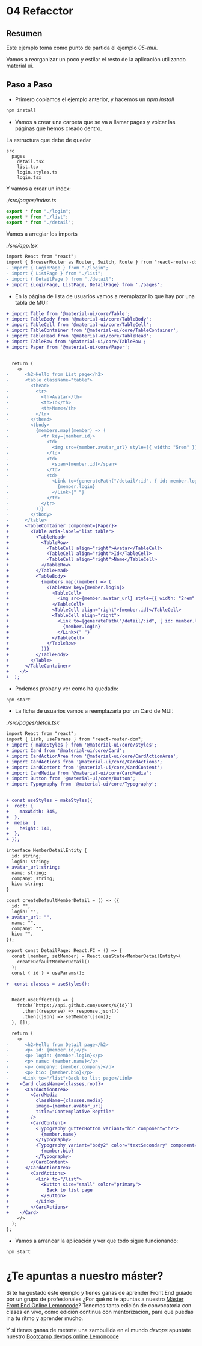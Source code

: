 # 04 Refacctor

## Resumen

Este ejemplo toma como punto de partida el ejemplo _05-mui_.

Vamos a reorganizar un poco y estilar el resto de la aplicación utilizando material ui.

## Paso a Paso

- Primero copiamos el ejemplo anterior, y hacemos un _npm install_

```bash
npm install
```

- Vamos a crear una carpeta que se va a llamar pages y volcar las páginas que hemos creado dentro.

La estructura que debe de quedar

```
src
  pages
    detail.tsx
    list.tsx
    login.styles.ts
    login.tsx
```

Y vamos a crear un index:

_./src/pages/index.ts_

```ts
export * from "./login";
export * from "./list";
export * from "./detail";
```

Vamos a arreglar los imports

_./src/app.tsx_

```diff
import React from "react";
import { BrowserRouter as Router, Switch, Route } from "react-router-dom";
- import { LoginPage } from "./login";
- import { ListPage } from "./list";
- import { DetailPage } from "./detail";
+ import {LoginPage, ListPage, DetailPage} from './pages';
```

- En la página de lista de usuarios vamos a reemplazar lo que hay por una tabla de MUI:

```diff
+ import Table from '@material-ui/core/Table';
+ import TableBody from '@material-ui/core/TableBody';
+ import TableCell from '@material-ui/core/TableCell';
+ import TableContainer from '@material-ui/core/TableContainer';
+ import TableHead from '@material-ui/core/TableHead';
+ import TableRow from '@material-ui/core/TableRow';
+ import Paper from '@material-ui/core/Paper';


  return (
    <>
-      <h2>Hello from List page</h2>
-      <table className="table">
-        <thead>
-          <tr>
-            <th>Avatar</th>
-            <th>Id</th>
-            <th>Name</th>
-          </tr>
-        </thead>
-        <tbody>
-          {members.map((member) => (
-            <tr key={member.id}>
-              <td>
-                <img src={member.avatar_url} style={{ width: "5rem" }} />
-              </td>
-              <td>
-                <span>{member.id}</span>
-              </td>
-              <td>
-                <Link to={generatePath("/detail/:id", { id: member.login })}>
-                  {member.login}
-                </Link>{" "}
-              </td>
-            </tr>
-          ))}
-        </tbody>
-      </table>
+      <TableContainer component={Paper}>
+        <Table aria-label="list table">
+          <TableHead>
+            <TableRow>
+              <TableCell align="right">Avatar</TableCell>
+              <TableCell align="right">Id</TableCell>
+              <TableCell align="right">Name</TableCell>
+            </TableRow>
+          </TableHead>
+          <TableBody>
+            {members.map((member) => (
+              <TableRow key={member.login}>
+                <TableCell>
+                  <img src={member.avatar_url} style={{ width: "2rem" }} />
+                </TableCell>
+                <TableCell align="right">{member.id}</TableCell>
+                <TableCell align="right">
+                  <Link to={generatePath("/detail/:id", { id: member.login })}>
+                    {member.login}
+                  </Link>{" "}
+                </TableCell>
+              </TableRow>
+            ))}
+          </TableBody>
+        </Table>
+      </TableContainer>
+    </>
+  );
```

- Podemos probar y ver como ha quedado:

```bash
npm start
```

- La ficha de usuarios vamos a reemplazarla por un Card de MUI:

_./src/pages/detail.tsx_

```diff
import React from "react";
import { Link, useParams } from "react-router-dom";
+ import { makeStyles } from '@material-ui/core/styles';
+ import Card from '@material-ui/core/Card';
+ import CardActionArea from '@material-ui/core/CardActionArea';
+ import CardActions from '@material-ui/core/CardActions';
+ import CardContent from '@material-ui/core/CardContent';
+ import CardMedia from '@material-ui/core/CardMedia';
+ import Button from '@material-ui/core/Button';
+ import Typography from '@material-ui/core/Typography';


+ const useStyles = makeStyles({
+  root: {
+    maxWidth: 345,
+  },
+  media: {
+    height: 140,
+  },
+ });

interface MemberDetailEntity {
  id: string;
  login: string;
+ avatar_url:string;
  name: string;
  company: string;
  bio: string;
}

const createDefaultMemberDetail = () => ({
  id: "",
  login: "",
+ avatar_url: "",
  name: "",
  company: "",
  bio: "",
});

export const DetailPage: React.FC = () => {
  const [member, setMember] = React.useState<MemberDetailEntity>(
    createDefaultMemberDetail()
  );
  const { id } = useParams();

+  const classes = useStyles();


  React.useEffect(() => {
    fetch(`https://api.github.com/users/${id}`)
      .then((response) => response.json())
      .then((json) => setMember(json));
  }, []);

  return (
    <>
-      <h2>Hello from Detail page</h2>
-      <p> id: {member.id}</p>
-      <p> login: {member.login}</p>
-      <p> name: {member.name}</p>
-      <p> company: {member.company}</p>
-      <p> bio: {member.bio}</p>
-     <Link to="/list">Back to list page</Link>
+    <Card className={classes.root}>
+      <CardActionArea>
+        <CardMedia
+          className={classes.media}
+          image={member.avatar_url}
+          title="Contemplative Reptile"
+        />
+        <CardContent>
+          <Typography gutterBottom variant="h5" component="h2">
+            {member.name}
+          </Typography>
+          <Typography variant="body2" color="textSecondary" component="p">
+            {member.bio}
+          </Typography>
+        </CardContent>
+      </CardActionArea>
+        <CardActions>
+          <Link to="/list">
+            <Button size="small" color="primary">
+              Back to list page
+            </Button>
+          </Link>
+        </CardActions>
+    </Card>
    </>
  );
};
```

- Vamos a arrancar la aplicación y ver que todo sigue funcionando:

```bash
npm start
```

# ¿Te apuntas a nuestro máster?

Si te ha gustado este ejemplo y tienes ganas de aprender Front End
guiado por un grupo de profesionales ¿Por qué no te apuntas a
nuestro [Máster Front End Online Lemoncode](https://lemoncode.net/master-frontend#inicio-banner)? Tenemos tanto edición de convocatoria
con clases en vivo, como edición continua con mentorización, para
que puedas ir a tu ritmo y aprender mucho.

Y si tienes ganas de meterte una zambullida en el mundo _devops_
apuntate nuestro [Bootcamp devops online Lemoncode](https://lemoncode.net/bootcamp-devops#bootcamp-devops/inicio)
